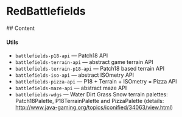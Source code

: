 ﻿# RedBattlefields

﻿## Content

#### Utils
- `battlefields-p18-api` — Patch18 API
- `battlefields-terrain-api` — abstract game terrain API
- `battlefields-terrain-p18-api` — Patch18 based terrain API
- `battlefields-iso-api` — abstract ISOmetry API
- `battlefields-pizza-api` — P18 + Terrain + ISOmetry = Pizza API 
- `battlefields-maze-api` — abstract maze API
- `battlefields-wdgs` — Water Dirt Grass Snow terrain palettes: Patch18Palette, P18TerrainPalette and PizzaPalette (details: http://www.java-gaming.org/topics/iconified/34063/view.html)



